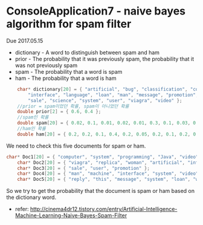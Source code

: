 ConsoleApplication7 - naive bayes algorithm for spam filter
===========================================
Due 2017.05.15

* dictionary - A word to distinguish between spam and ham
* prior - The probability that it was previously spam, the probability that it was not previously spam
* spam - The probability that a word is spam
* ham - The probability that a word is ham

```C
	char* dictionary[20] = { "artificial", "bug", "classification", "computer", "data", "fat", "human",
		"interface", "language", "loan", "man", "message", "promotion", "replica",
		"sale", "science", "system", "user", "viagra", "video" };
	//prior = spam이었던 확률, spam이 아니었던 확률
	double prior[2] = { 0.6, 0.4 };
	//spam인 확률
	double spam[20] = { 0.02, 0.1, 0.01, 0.02, 0.01, 0.3, 0.1, 0.03, 0.05, 0.3, 0.2, 0.2, 0.1, 0.2, 0.2, 0.1, 0.02, 0.1, 0.4, 0.2 };
	//ham인 확률
	double ham[20] = { 0.2, 0.2, 0.1, 0.4, 0.2, 0.05, 0.2, 0.1, 0.2, 0.01, 0.1, 0.1, 0.01, 0.02, 0.1, 0.2, 0.3, 0.2, 0.01, 0.1 };
  ```

We need to check this five documents for spam or ham.

```C
char* Doc1[20] = { "computer", "system", "programming", "Java", "video", "network" };
	char* Doc2[20] = { "viagra", "replica", "woman", "artificial", "internet" };
	char* Doc3[20] = { "sale", "user", "promotion" };
	char* Doc4[20] = { "man", "machine", "interface", "system", "video" };
	char* Doc5[20] = { "reply", "this", "message", "system", "loan", "without", "credit" };
```

So we try to get the probability that the document is spam or ham based on the dictionary word.

* refer:
<http://cinema4dr12.tistory.com/entry/Artificial-Intelligence-Machine-Learning-Naive-Bayes-Spam-Filter>
